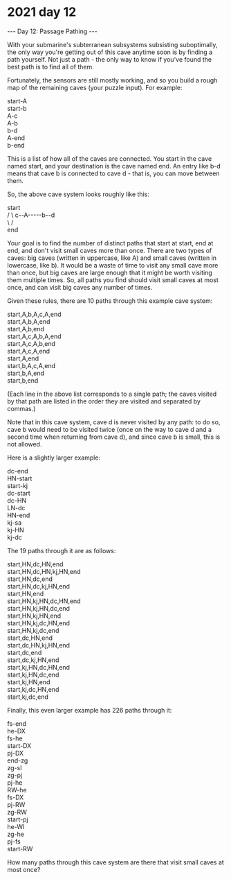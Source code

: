# 2021 day 12

--- Day 12: Passage Pathing ---

With your submarine's subterranean subsystems subsisting suboptimally, the only way you're getting out of this cave anytime soon is by finding a path yourself. Not just a path - the only way to know if you've found the best path is to find all of them.



Fortunately, the sensors are still mostly working, and so you build a rough map of the remaining caves (your puzzle input). For example:



start-A\
start-b\
A-c\
A-b\
b-d\
A-end\
b-end



This is a list of how all of the caves are connected. You start in the cave named start, and your destination is the cave named end. An entry like b-d means that cave b is connected to cave d - that is, you can move between them.



So, the above cave system looks roughly like this:



start\
    /   \\
c--A-----b--d\
    \   /\
     end



Your goal is to find the number of distinct paths that start at start, end at end, and don't visit small caves more than once. There are two types of caves: big caves (written in uppercase, like A) and small caves (written in lowercase, like b). It would be a waste of time to visit any small cave more than once, but big caves are large enough that it might be worth visiting them multiple times. So, all paths you find should visit small caves at most once, and can visit big caves any number of times.



Given these rules, there are 10 paths through this example cave system:



start,A,b,A,c,A,end\
start,A,b,A,end\
start,A,b,end\
start,A,c,A,b,A,end\
start,A,c,A,b,end\
start,A,c,A,end\
start,A,end\
start,b,A,c,A,end\
start,b,A,end\
start,b,end



(Each line in the above list corresponds to a single path; the caves visited by that path are listed in the order they are visited and separated by commas.)



Note that in this cave system, cave d is never visited by any path: to do so, cave b would need to be visited twice (once on the way to cave d and a second time when returning from cave d), and since cave b is small, this is not allowed.



Here is a slightly larger example:



dc-end\
HN-start\
start-kj\
dc-start\
dc-HN\
LN-dc\
HN-end\
kj-sa\
kj-HN\
kj-dc



The 19 paths through it are as follows:



start,HN,dc,HN,end\
start,HN,dc,HN,kj,HN,end\
start,HN,dc,end\
start,HN,dc,kj,HN,end\
start,HN,end\
start,HN,kj,HN,dc,HN,end\
start,HN,kj,HN,dc,end\
start,HN,kj,HN,end\
start,HN,kj,dc,HN,end\
start,HN,kj,dc,end\
start,dc,HN,end\
start,dc,HN,kj,HN,end\
start,dc,end\
start,dc,kj,HN,end\
start,kj,HN,dc,HN,end\
start,kj,HN,dc,end\
start,kj,HN,end\
start,kj,dc,HN,end\
start,kj,dc,end



Finally, this even larger example has 226 paths through it:



fs-end\
he-DX\
fs-he\
start-DX\
pj-DX\
end-zg\
zg-sl\
zg-pj\
pj-he\
RW-he\
fs-DX\
pj-RW\
zg-RW\
start-pj\
he-WI\
zg-he\
pj-fs\
start-RW



How many paths through this cave system are there that visit small caves at most once?



